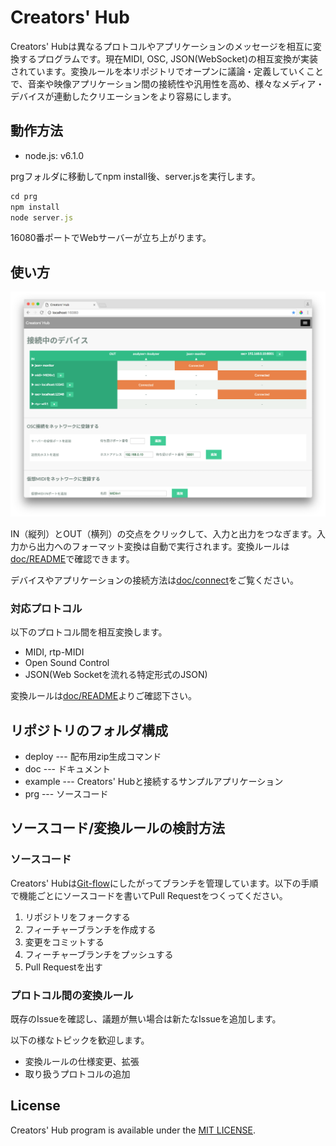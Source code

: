 # Creators' Hub
Creators' Hubは異なるプロトコルやアプリケーションのメッセージを相互に変換するプログラムです。現在MIDI, OSC, JSON(WebSocket)の相互変換が実装されています。変換ルールを本リポジトリでオープンに議論・定義していくことで、音楽や映像アプリケーション間の接続性や汎用性を高め、様々なメディア・デバイスが連動したクリエーションをより容易にします。

## 動作方法

- node.js: v6.1.0

prgフォルダに移動してnpm install後、server.jsを実行します。

```js
cd prg
npm install
node server.js
```

16080番ポートでWebサーバーが立ち上がります。

## 使い方

![screenshot](doc/screenshot.png)

IN（縦列）とOUT（横列）の交点をクリックして、入力と出力をつなぎます。入力から出力へのフォーマット変換は自動で実行されます。変換ルールは[doc/README](doc/README.md)で確認できます。

デバイスやアプリケーションの接続方法は[doc/connect](doc/connect.md)をご覧ください。

### 対応プロトコル

以下のプロトコル間を相互変換します。

- MIDI, rtp-MIDI
- Open Sound Control
- JSON(Web Socketを流れる特定形式のJSON)

変換ルールは[doc/README](doc/README.md)よりご確認下さい。

## リポジトリのフォルダ構成

- deploy --- 配布用zip生成コマンド
- doc --- ドキュメント
- example --- Creators' Hubと接続するサンプルアプリケーション
- prg --- ソースコード

## ソースコード/変換ルールの検討方法

### ソースコード

Creators' Hubは[Git-flow](http://nvie.com/posts/a-successful-git-branching-model/)にしたがってブランチを管理しています。以下の手順で機能ごとにソースコードを書いてPull Requestをつくってください。

1. リポジトリをフォークする
2. フィーチャーブランチを作成する
3. 変更をコミットする
4. フィーチャーブランチをプッシュする
5. Pull Requestを出す

### プロトコル間の変換ルール

既存のIssueを確認し、議題が無い場合は新たなIssueを追加します。

以下の様なトピックを歓迎します。

- 変換ルールの仕様変更、拡張
- 取り扱うプロトコルの追加

## License

Creators' Hub program is available under the [MIT LICENSE](./LICENSE).
